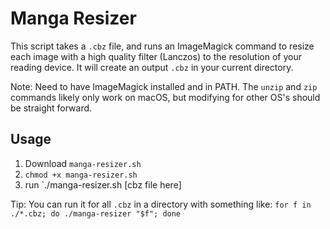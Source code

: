 # Manga Resizer
This script takes a `.cbz` file, and runs an ImageMagick command
to resize each image with a high quality filter (Lanczos) to the
resolution of your reading device. It will create an output `.cbz`
in your current directory.


Note: Need to have ImageMagick installed and in PATH. The `unzip`
and `zip` commands likely only work on macOS, but modifying for
other OS's should be straight forward.


## Usage
1. Download `manga-resizer.sh`
2. `chmod +x manga-resizer.sh`
3. run `./manga-resizer.sh [cbz file here]


Tip: You can run it for all `.cbz` in a directory with something like:
`for f in ./*.cbz; do ./manga-resizer "$f"; done`
